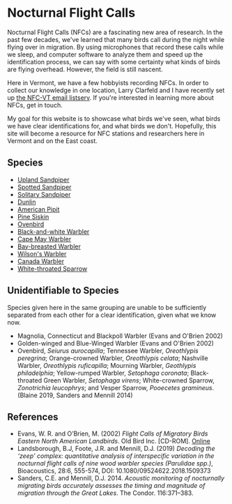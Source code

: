 # Nocturnal Flight Calls

Nocturnal Flight Calls (NFCs) are a fascinating new area of research. In the past few decades, we've learned that many birds call during the night while flying over in migration. By using microphones that record these calls while we sleep, and computer software to analyze them and speed up the identification process, we can say with some certainty what kinds of birds are flying overhead. However, the field is still nascent.

Here in Vermont, we have a few hobbyists recording NFCs. In order to collect our knowledge in one location, Larry Clarfeld and I have recently set up [the NFC-VT email listserv](https://list.uvm.edu/cgi-bin/wa?A0=NFC). If you're interested in learning more about NFCs, get in touch.

My goal for this website is to showcase what birds we've seen, what birds we have clear identifications for, and what birds we don't. Hopefully, this site will become a resource for NFC stations and researchers here in Vermont and on the East coast.

## Species

- [Upland Sandpiper](/nfc-species/upsa)
- [Spotted Sandpiper](/nfc-species/spsa)
- [Solitary Sandpiper](/nfc-species/sosa)
- [Dunlin](/nfc-species/dunlin)
- [American Pipit](/nfc-species/ampi)
- [Pine Siskin](/nfc-species/pisi)
- [Ovenbird](/nfc-species/oven)
- [Black-and-white Warbler](/nfc-species/baww)
- [Cape May Warbler](/nfc-species/cmwa)
- [Bay-breasted Warbler](/nfc-species/bbwa)
- [Wilson's Warbler](/nfc-species/wiwa)
- [Canada Warbler](/nfc-species/cawa)
- [White-throated Sparrow](/nfc-species/wtsp)

## Unidentifiable to Species

Species given here in the same grouping are unable to be sufficiently separated from each other for a clear identification, given what we know now.

- Magnolia, Connecticut and Blackpoll Warbler (Evans and O'Brien 2002)
- Golden-winged and Blue-Winged Warbler (Evans and O'Brien 2002)
- Ovenbird, _Seiurus aurocapilla_; Tennessee Warbler, _Oreothlypis peregrina_; Orange-crowned Warbler, _Oreothlypis celata_; Nashville Warbler, _Oreothlypis ruficapilla_; Mourning Warbler, _Geothlypis philadelphia_; Yellow-rumped Warbler, _Setophaga coronata_; Black-throated Green Warbler, _Setophaga virens_; White-crowned Sparrow, _Zonotrichia leucophrys_; and Vesper Sparrow, _Pooecetes gramineus_. (Blaine 2019, Sanders and Mennill 2014)

## References

- Evans, W. R. and O’Brien, M. (2002) _Flight Calls of Migratory Birds Eastern North American Landbirds_. Old Bird Inc. \[CD-ROM\]. [Online](http://oldbird.org)
- Landsborough, B.J, Foote, J.R. and Mennill, D.J. (2019) _Decoding the ‘zeep’ complex: quantitative analysis of interspecific variation in the nocturnal flight calls of nine wood warbler species (Parulidae spp.)_, Bioacoustics, 28:6, 555-574, DOI: 10.1080/09524622.2018.1509373
- Sanders, C.E. and Mennill, D.J. 2014. _Acoustic monitoring of nocturnally migrating birds accurately assesses the timing and magnitude of migration through the Great Lakes_. The Condor. 116:371–383.
